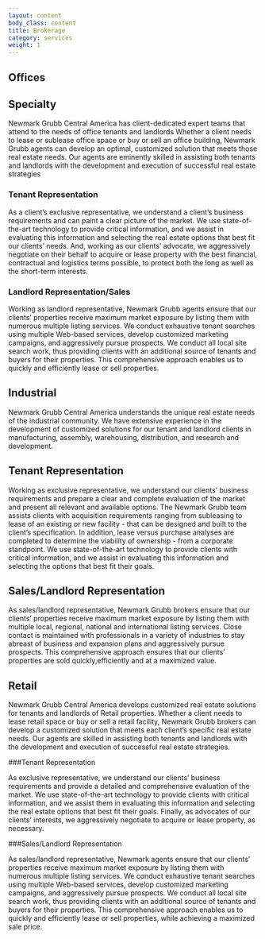 ```yaml
---
layout: content
body_class: content
title: Brokerage
category: services
weight: 1
---
```


## Offices

## Specialty

Newmark Grubb Central America has client-dedicated expert teams  that attend to the needs of office tenants and landlords Whether a client needs to lease or sublease office space or buy or sell an office building, Newmark Grubb agents can develop an optimal, customized solution that meets those real estate needs. Our agents are eminently skilled in assisting both tenants and landlords with the development and execution of successful real estate strategies

### Tenant Representation

As a client’s exclusive representative, we understand a client’s business requirements and can paint a clear picture of the market. We use state-of-the-art technology to provide critical information, and we assist in evaluating this information and selecting the real estate options that best fit our clients’ needs. And, working as our clients’ advocate,  we aggressively negotiate on their behalf to acquire or lease property with the best financial, contractual and logistics terms possible, to protect both the long  as well as the short-term interests.

### Landlord Representation/Sales

Working as  landlord representative, Newmark Grubb agents ensure that our clients’  properties receive maximum market exposure by listing them with numerous multiple listing services. We conduct exhaustive tenant searches using multiple Web-based services, develop customized marketing campaigns, and aggressively pursue prospects. We conduct all local site search work, thus providing clients with an additional source of tenants and buyers for their properties. This comprehensive approach enables us to quickly and efficiently lease or sell properties.

## Industrial

Newmark Grubb Central America understands the unique real estate needs of the industrial community.
We have extensive experience in the development of customized solutions for our tenant and landlord clients in manufacturing, assembly, warehousing, distribution, and research and development.

## Tenant Representation

Working as exclusive representative, we understand our clients’ business requirements and prepare a clear and complete evaluation of the market and present all relevant and available options. The Newmark Grubb team assists clients with acquisition requirements ranging from subleasing to lease of an existing or new facility - that can be designed and built to the client’s specification. In addition, lease versus purchase analyses are completed to determine the viability of ownership - from a corporate standpoint.
We use state-of-the-art technology to provide clients with critical information, and we assist in evaluating this information and selecting the options that best fit their goals.

## Sales/Landlord Representation

As sales/landlord representative, Newmark Grubb brokers ensure that our clients’ properties receive maximum market exposure by listing them with multiple local, regional, national and international listing services. Close contact is maintained with professionals in a variety of industries to stay abreast of business and expansion plans and aggressively pursue prospects. This comprehensive approach ensures that our clients’ properties are sold quickly,efficiently and at a maximized value.

## Retail

Newmark Grubb Central America develops customized real estate solutions for tenants and landlords of Retail properties. Whether a client needs to lease retail space or buy or sell a retail facility, Newmark Grubb brokers can develop a customized solution that meets each client’s specific real estate needs. Our agents are skilled in assisting both tenants and landlords with the development and execution of successful real estate strategies.

###Tenant Representation

As exclusive representative, we understand our clients’ business requirements and provide a detailed and comprehensive evaluation of the market. We use state-of-the-art technology to provide clients with critical information, and we assist them in evaluating this information and selecting the real estate options that best fit their goals. Finally, as advocates of our clients’ interests, we aggressively negotiate to acquire or lease property, as necessary.

###Sales/Landlord Representation

As sales/landlord representative, Newmark agents ensure that our clients’ properties receive maximum market exposure by listing them with numerous multiple listing services. We conduct exhaustive tenant searches using multiple Web-based services, develop customized marketing campaigns, and aggressively pursue prospects. We conduct all local site search work, thus providing clients with an additional source of tenants and buyers for their properties. This comprehensive approach enables us to quickly and efficiently lease or sell  properties, while achieving a maximized sale price.
